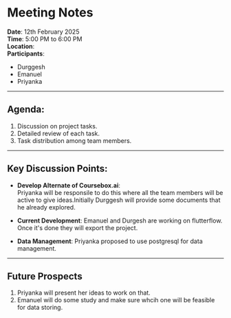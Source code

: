 # Meeting Notes
**Date**: 12th February 2025  
**Time**: 5:00 PM to 6:00 PM  
**Location**:   
**Participants**:  
- Durggesh  
- Emanuel  
- Priyanka
  
---
## Agenda:
1. Discussion on project tasks.
2. Detailed review of each task.
3. Task distribution among team members.

---

## Key Discussion Points:
- **Develop Alternate of Coursebox.ai**:  
  Priyanka will be responsile to do this where all the team members will be active to give ideas.Initially Durggesh will provide some documents that he already explored.

- **Current Development**:
  Emanuel and Durgesh are working on flutterflow. Once it's done they will export the project.

- **Data Management**:
  Priyanka proposed to use postgresql for data management.
---

## Future Prospects
1. Priyanka will present her ideas to work on that.
2. Emanuel will do some study and make sure whcih one will be feasible for data storing.

